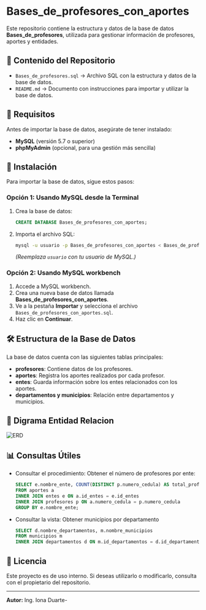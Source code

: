 # Bases_de_profesores_con_aportes

Este repositorio contiene la estructura y datos de la base de datos **Bases_de_profesores**, utilizada para gestionar información de profesores, aportes y entidades.

## 📂 Contenido del Repositorio

- `Bases_de_profesores.sql` → Archivo SQL con la estructura y datos de la base de datos.
- `README.md` → Documento con instrucciones para importar y utilizar la base de datos.

## 📌 Requisitos
Antes de importar la base de datos, asegúrate de tener instalado:

- **MySQL** (versión 5.7 o superior)
- **phpMyAdmin** (opcional, para una gestión más sencilla)

## 🚀 Instalación
Para importar la base de datos, sigue estos pasos:

### Opción 1: Usando MySQL desde la Terminal
1. Crea la base de datos:
   ```sql
   CREATE DATABASE Bases_de_profesores_con_aportes;
   ```
2. Importa el archivo SQL:
   ```sh
   mysql -u usuario -p Bases_de_profesores_con_aportes < Bases_de_profesores_con_aportes.sql
   ```
   *(Reemplaza `usuario` con tu usuario de MySQL.)*

### Opción 2: Usando MySQL workbench
1. Accede a MySQL workbench.
2. Crea una nueva base de datos llamada **Bases_de_profesores_con_aportes**.
3. Ve a la pestaña **Importar** y selecciona el archivo `Bases_de_profesores_con_aportes.sql`.
4. Haz clic en **Continuar**.

## 🛠 Estructura de la Base de Datos
La base de datos cuenta con las siguientes tablas principales:

- **profesores**: Contiene datos de los profesores.
- **aportes**: Registra los aportes realizados por cada profesor.
- **entes**: Guarda información sobre los entes relacionados con los aportes.
- **departamentos y municipios**: Relación entre departamentos y municipios.
  
## 🚀 Digrama Entidad Relacion
   ![ERD](https://github.com/user-attachments/assets/ab8ac505-6f06-43f9-86cb-47dc1dd467c5)

## 📊 Consultas Útiles

- Consultar el procedimiento: Obtener el número de profesores por ente:
  ```sql
  SELECT e.nombre_ente, COUNT(DISTINCT p.numero_cedula) AS total_profesores
  FROM aportes a
  INNER JOIN entes e ON a.id_entes = e.id_entes
  INNER JOIN profesores p ON a.numero_cedula = p.numero_cedula
  GROUP BY e.nombre_ente;
  ```

- Consultar la vista: Obtener municipios por departamento
  ```sql
  SELECT d.nombre_departamentos, m.nombre_municipios
  FROM municipios m
  INNER JOIN departamentos d ON m.id_departamentos = d.id_departamentos;
  ```

## 📄 Licencia
Este proyecto es de uso interno. Si deseas utilizarlo o modificarlo, consulta con el propietario del repositorio.

---
**Autor:** Ing. Iona Duarte-

